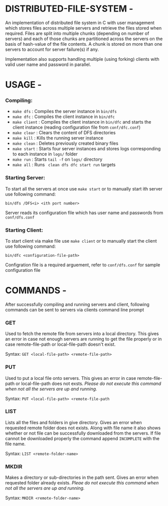 # DISTRIBUTED-FILE-SYSTEM -

An implementation of distributed file system in C with user management which stores files across multiple servers and retrieve the files stored when required. Files are split into multiple chunks (depending on number of servers) and each of those chunks are partitioned across the servers on the basis of hash-value of the file contents. A chunk is stored on more than one servers to account for server failure(s) if any.

Implementation also supports handling multiple (using forking) clients with valid user name and password in parallel.

# USAGE -
### Compiling:

  - `make dfs` : Compiles the server instance in `bin/dfs`
  - `make dfc` : Compiles the client instance in `bin/dfc`
  - `make client` : Compiles the client instance in `bin/dfc` and starts the client instance (reading configuration file from `conf/dfc.conf`)
  - `make clear` : Clears the content of DFS directories
  - `make kill` : Kills the running server instance
  - `make clean` : Deletes previously created binary files
  - `make start` : Starts four server instances and stores logs corresponding to each instance in `logs/` folder
  - `make run` : Starts `tail -f` on `logs/` directory
  - `make all` : Runs ` clean dfs dfc start run` targets

### Starting Server:
  To start all the servers at once use `make start` or to manually start ith server use following command:

  `bin/dfs /DFS<i> <ith port number>`

  Server reads its configuration file which has user name and passwords from `conf/dfs.conf`

### Starting Client:
  To start client via make file use `make client` or to manually start the client use following command:

  `bin/dfc <configuration-file-path>`

  Configration file is a required arguement, refer to `conf/dfs.conf` for sample configuration file

# COMMANDS -
After successfully compiling and running servers and client, following commands can be sent to servers via clients command line prompt

### GET
Used to fetch the remote file from servers into a local directory. This gives an error in case not enough servers are running to get the file properly or in case remote-file-path or local-file-path doesn't exist.

Syntax: `GET <local-file-path> <remote-file-path>`

### PUT
Used to put a local file onto servers. This gives an error in case remote-file-path or local-file-path does not exsts. _Please do not execute this command when not all the servers are up and running._

Syntax: `PUT <local-file-path> <remote-file-path`

### LIST
Lists all the files and folders in give directory. Gives an error when requested remote folder does not exists. Along with file name it also shows whether or not file can be successfully downloaded from the servers. If file cannot be downloaded properly the command append `INCOMPLETE` with the file name.

Syntax: `LIST <remote-folder-name>`

### MKDIR
Makes a directory or sub-directories in the path sent. Gives an error when requested folder already exists. _Pleae do not execute this command when not all the servers are up and running._

Syntax: `MKDIR <remote-folder-name>`
